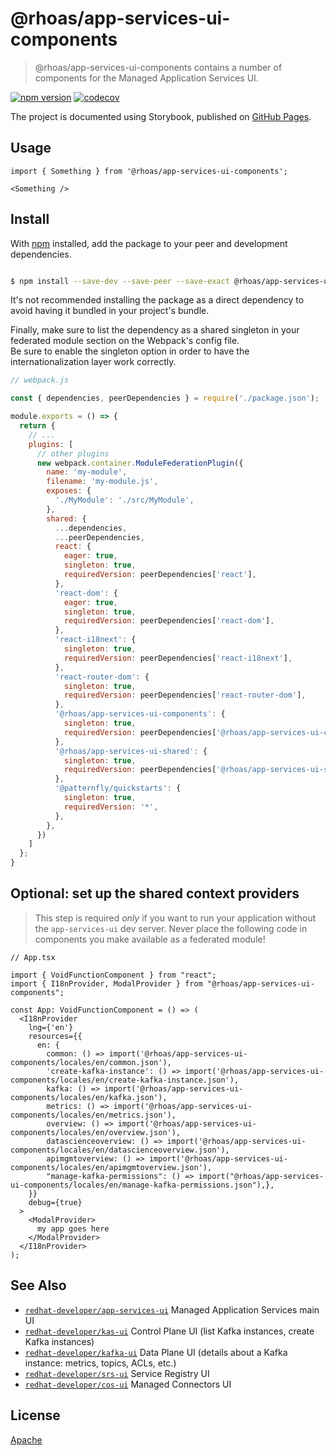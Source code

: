 # @rhoas/app-services-ui-components

> @rhoas/app-services-ui-components contains a number of components for the Managed Application Services UI.

[![npm version](https://badge.fury.io/js/@rhoas%2Fapp-services-ui-components.svg)](https://badge.fury.io/js/@rhoas%2Fapp-services-ui-components) [![codecov](https://codecov.io/gh/redhat-developer/app-services-ui-components/branch/main/graph/badge.svg?token=1SP1HDRP54)](https://codecov.io/gh/redhat-developer/app-services-ui-components)

The project is documented using Storybook, published on [GitHub Pages](https://redhat-developer.github.io/app-services-ui-components).

## Usage

```tsx
import { Something } from '@rhoas/app-services-ui-components';

<Something />
```

## Install

With [npm](https://npmjs.org/) installed, add the package to your peer and development dependencies.

```bash

$ npm install --save-dev --save-peer --save-exact @rhoas/app-services-ui-components

```

It's not recommended installing the package as a direct dependency to avoid having it bundled in your project's bundle.

Finally, make sure to list the dependency as a shared singleton in your federated 
module section on the Webpack's config file.  
Be sure to enable the singleton option in order to have the internationalization 
layer work correctly. 

```js
// webpack.js

const { dependencies, peerDependencies } = require('./package.json');

module.exports = () => {
  return {
    // ...
    plugins: [
      // other plugins
      new webpack.container.ModuleFederationPlugin({
        name: 'my-module',
        filename: 'my-module.js',
        exposes: {
          './MyModule': './src/MyModule',
        },
        shared: {
          ...dependencies,
          ...peerDependencies,
          react: {
            eager: true,
            singleton: true,
            requiredVersion: peerDependencies['react'],
          },
          'react-dom': {
            eager: true,
            singleton: true,
            requiredVersion: peerDependencies['react-dom'],
          },
          'react-i18next': {
            singleton: true,
            requiredVersion: peerDependencies['react-i18next'],
          },
          'react-router-dom': {
            singleton: true,
            requiredVersion: peerDependencies['react-router-dom'],
          },
          '@rhoas/app-services-ui-components': {
            singleton: true,
            requiredVersion: peerDependencies['@rhoas/app-services-ui-components'],
          },
          '@rhoas/app-services-ui-shared': {
            singleton: true,
            requiredVersion: peerDependencies['@rhoas/app-services-ui-shared'],
          },
          '@patternfly/quickstarts': {
            singleton: true,
            requiredVersion: '*',
          },
        },
      })
    ]
  };
}
```

## Optional: set up the shared context providers

> This step is required *only* if you want to run your application without
> the `app-services-ui` dev server. Never place the following code in components
> you make available as a federated module!

```tsx
// App.tsx

import { VoidFunctionComponent } from "react";
import { I18nProvider, ModalProvider } from "@rhoas/app-services-ui-components";

const App: VoidFunctionComponent = () => (
  <I18nProvider
    lng={'en'}
    resources={{
      en: {
        common: () => import('@rhoas/app-services-ui-components/locales/en/common.json'),
        'create-kafka-instance': () => import('@rhoas/app-services-ui-components/locales/en/create-kafka-instance.json'),
        kafka: () => import('@rhoas/app-services-ui-components/locales/en/kafka.json'),
        metrics: () => import('@rhoas/app-services-ui-components/locales/en/metrics.json'),
        overview: () => import('@rhoas/app-services-ui-components/locales/en/overview.json'),
        datascienceoverview: () => import('@rhoas/app-services-ui-components/locales/en/datascienceoverview.json'),
        apimgmtoverview: () => import('@rhoas/app-services-ui-components/locales/en/apimgmtoverview.json'),
        "manage-kafka-permissions": () => import("@rhoas/app-services-ui-components/locales/en/manage-kafka-permissions.json"),},
    }}
    debug={true}
  >
    <ModalProvider>
      my app goes here
    </ModalProvider>
  </I18nProvider>
);
```

## See Also

- [`redhat-developer/app-services-ui`](https://github.com/redhat-developer/app-services-ui) Managed Application Services main UI
- [`redhat-developer/kas-ui`](https://github.com/bf2fc6cc711aee1a0c2a/kas-ui) Control Plane UI (list Kafka instances, create Kafka instances)
- [`redhat-developer/kafka-ui`](https://github.com/bf2fc6cc711aee1a0c2a/kafka-ui) Data Plane UI (details about a Kafka instance: metrics, topics, ACLs, etc.)
- [`redhat-developer/srs-ui`](https://github.com/bf2fc6cc711aee1a0c2a/srs-ui) Service Registry UI
- [`redhat-developer/cos-ui`](https://github.com/bf2fc6cc711aee1a0c2a/cos-ui) Managed Connectors UI

## License

[Apache](https://github.com/redhat-developer/app-services-ui-components/blob/main/LICENSE.md)

